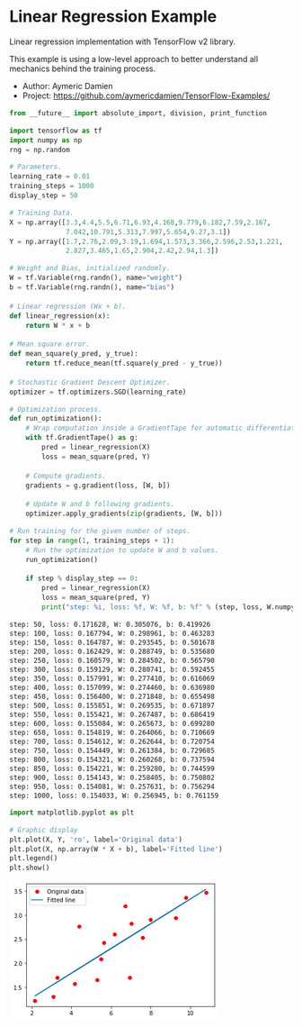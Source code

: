 # Linear Regression Example

Linear regression implementation with TensorFlow v2 library.

This example is using a low-level approach to better understand all mechanics behind the training process.

- Author: Aymeric Damien
- Project: https://github.com/aymericdamien/TensorFlow-Examples/


```python
from __future__ import absolute_import, division, print_function
```


```python
import tensorflow as tf
import numpy as np
rng = np.random
```


```python
# Parameters.
learning_rate = 0.01
training_steps = 1000
display_step = 50
```


```python
# Training Data.
X = np.array([3.3,4.4,5.5,6.71,6.93,4.168,9.779,6.182,7.59,2.167,
              7.042,10.791,5.313,7.997,5.654,9.27,3.1])
Y = np.array([1.7,2.76,2.09,3.19,1.694,1.573,3.366,2.596,2.53,1.221,
              2.827,3.465,1.65,2.904,2.42,2.94,1.3])

```


```python
# Weight and Bias, initialized randomly.
W = tf.Variable(rng.randn(), name="weight")
b = tf.Variable(rng.randn(), name="bias")

# Linear regression (Wx + b).
def linear_regression(x):
    return W * x + b

# Mean square error.
def mean_square(y_pred, y_true):
    return tf.reduce_mean(tf.square(y_pred - y_true))

# Stochastic Gradient Descent Optimizer.
optimizer = tf.optimizers.SGD(learning_rate)
```


```python
# Optimization process. 
def run_optimization():
    # Wrap computation inside a GradientTape for automatic differentiation.
    with tf.GradientTape() as g:
        pred = linear_regression(X)
        loss = mean_square(pred, Y)

    # Compute gradients.
    gradients = g.gradient(loss, [W, b])
    
    # Update W and b following gradients.
    optimizer.apply_gradients(zip(gradients, [W, b]))
```


```python
# Run training for the given number of steps.
for step in range(1, training_steps + 1):
    # Run the optimization to update W and b values.
    run_optimization()
    
    if step % display_step == 0:
        pred = linear_regression(X)
        loss = mean_square(pred, Y)
        print("step: %i, loss: %f, W: %f, b: %f" % (step, loss, W.numpy(), b.numpy()))
```

    step: 50, loss: 0.171628, W: 0.305076, b: 0.419926
    step: 100, loss: 0.167794, W: 0.298961, b: 0.463283
    step: 150, loss: 0.164787, W: 0.293545, b: 0.501678
    step: 200, loss: 0.162429, W: 0.288749, b: 0.535680
    step: 250, loss: 0.160579, W: 0.284502, b: 0.565790
    step: 300, loss: 0.159129, W: 0.280741, b: 0.592455
    step: 350, loss: 0.157991, W: 0.277410, b: 0.616069
    step: 400, loss: 0.157099, W: 0.274460, b: 0.636980
    step: 450, loss: 0.156400, W: 0.271848, b: 0.655498
    step: 500, loss: 0.155851, W: 0.269535, b: 0.671897
    step: 550, loss: 0.155421, W: 0.267487, b: 0.686419
    step: 600, loss: 0.155084, W: 0.265673, b: 0.699280
    step: 650, loss: 0.154819, W: 0.264066, b: 0.710669
    step: 700, loss: 0.154612, W: 0.262644, b: 0.720754
    step: 750, loss: 0.154449, W: 0.261384, b: 0.729685
    step: 800, loss: 0.154321, W: 0.260268, b: 0.737594
    step: 850, loss: 0.154221, W: 0.259280, b: 0.744599
    step: 900, loss: 0.154143, W: 0.258405, b: 0.750802
    step: 950, loss: 0.154081, W: 0.257631, b: 0.756294
    step: 1000, loss: 0.154033, W: 0.256945, b: 0.761159



```python
import matplotlib.pyplot as plt
```


```python
# Graphic display
plt.plot(X, Y, 'ro', label='Original data')
plt.plot(X, np.array(W * X + b), label='Fitted line')
plt.legend()
plt.show()
```


![png](linear_regression_files/linear_regression_9_0.png)



```python

```
